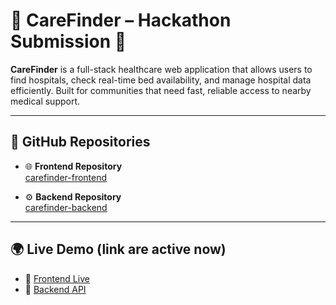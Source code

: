# 🏥 CareFinder – Hackathon Submission 🚀

**CareFinder** is a full-stack healthcare web application that allows users to find hospitals, check real-time bed availability, and manage hospital data efficiently.
Built for communities that need fast, reliable access to nearby medical support.

---

## 🔗 GitHub Repositories


- 🌐 **Frontend Repository**  
  [carefinder-frontend](https://github.com/Ashi-Verma1758/carefinder-frontend)

- ⚙️ **Backend Repository**  
  [carefinder-backend](https://github.com/Ashi-Verma1758/carefinder--backend)

---

## 🌍 Live Demo (link are active now)

- 🔗 [Frontend Live](https://care-finder-frontend.vercel.app/)
- 🔗 [Backend API](https://carefinder-backend-production.up.railway.app/)


